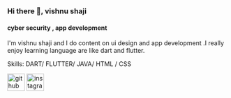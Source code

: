 
### Hi there 👋, vishnu shaji
#### cyber security , app development
I'm vishnu shaji and I do content on ui design and app development .I really enjoy learning language are like dart and flutter.

Skills: DART/ FLUTTER/ JAVA/ HTML / CSS

[<img src='https://cdn.jsdelivr.net/npm/simple-icons@3.0.1/icons/github.svg' alt='github' height='40'>](https://github.com/vishnushaji03)  [<img src='https://cdn.jsdelivr.net/npm/simple-icons@3.0.1/icons/instagram.svg' alt='instagram' height='40'>](https://www.instagram.com/x.zeus__/)  

